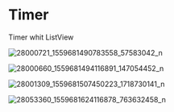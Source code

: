 # Timer
Timer whit ListView


![28000721_1559681490783558_57583042_n](https://user-images.githubusercontent.com/33281263/36094026-1f348e96-1006-11e8-9521-2941bfd2df37.png)

![28000660_1559681494116891_147054452_n](https://user-images.githubusercontent.com/33281263/36094044-2d43ec8e-1006-11e8-89bc-b3ccf3f468d7.png)

![28001309_1559681507450223_1718730141_n](https://user-images.githubusercontent.com/33281263/36094045-2d79d182-1006-11e8-9632-aab169baf7b4.png)

![28053360_1559681624116878_763632458_n](https://user-images.githubusercontent.com/33281263/36094046-2d9a6780-1006-11e8-935c-9ac53225d281.png)

